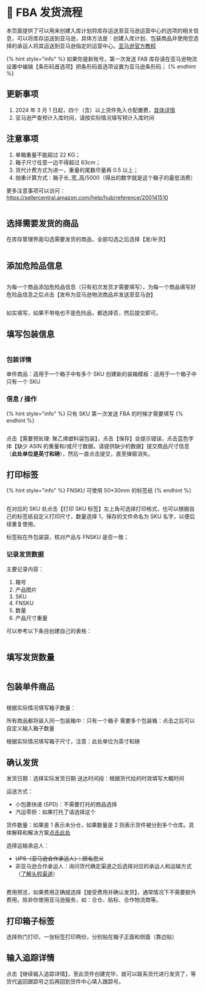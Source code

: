 # 🚢 FBA 发货流程

本页面提供了可以用来创建入库计划将库存运送至亚马逊运营中心的选项的相关信息，可以将库存运送到亚马逊，具体方法是：创建入库计划、包装商品并使用您选择的承运人将其运送到亚马逊指定的运营中心。[亚马逊官方教程](https://sellercentral.amazon.com/help/hub/reference/G200141420)

{% hint style="info" %}
如果你是新账号，第一次发送 FAB 库存请在亚马逊物流设置中编辑【条形码首选项】把条形码首选项设置为亚马逊条形码；
{% endhint %}

## 更新事项

1. 2024 年 3 月 1 日起，四个（含）以上货件免入仓配置费，[具体详情](https://sellercentral.amazon.com/help/hub/reference/external/GC3Q44PBK8BXQW3Z?locale=zh-CN)
2. 亚马逊严查预计入库时间，请按实际情况填写预计入库时间

## 注意事项

1. 单箱重量不能超过 22 KG；
2. 箱子尺寸任意一边不得超过 63cm；
3. 货代计费方式为进一，重量的尾数尽量再 0.5 以上；
4. 抛重计算方式：箱子长_宽_高/5000（得出的数字就是这个箱子的最低消费）

更多注意事项可以访问：https://sellercentral.amazon.com/help/hub/reference/200141510

<figure><img src="../../.gitbook/assets/image (1).png" alt=""><figcaption></figcaption></figure>

## 选择需要发货的商品

在库存管理界面勾选需要发货的商品，全部勾选之后选择【发/补货】

<figure><img src="../../.gitbook/assets/image (2).png" alt=""><figcaption></figcaption></figure>

## 添加危险品信息

<figure><img src="../../.gitbook/assets/image (3).png" alt=""><figcaption></figcaption></figure>

为每一个商品添加危险品信息（只有初次发货才需要填写），为每一个商品填写好危险品信息之后点击【发布为亚马逊物流商品并发送至亚马逊】

<figure><img src="../../.gitbook/assets/image (4).png" alt=""><figcaption></figcaption></figure>

如实填写，如果不带电也不是危险品，都选择否，然后提交即可。

## 填写包装信息

<figure><img src="../../.gitbook/assets/image (5).png" alt=""><figcaption></figcaption></figure>

### 包装详情

单件商品：适用于一个箱子中有多个 SKU 创建新的装箱模板：适用于一个箱子中只有一个 SKU

### 信息 / 操作

{% hint style="info" %}
只有 SKU 第一次发送 FBA 的时候才需要填写
{% endhint %}

<figure><img src="../../.gitbook/assets/image (6).png" alt=""><figcaption></figcaption></figure>

点击【需要预处理: 聚乙烯塑料袋包装】，点击【保存】会提示错误，点击蓝色字体【缺少 ASIN 的重量和/或尺寸数据。请提供缺少的数据】提交商品尺寸信息（**此处单位是英寸和磅**），然后一直点击提交，直至弹窗消失。

## 打印标签

{% hint style="info" %}
FNSKU 可使用 50\*30mm 的标签纸
{% endhint %}

<figure><img src="../../.gitbook/assets/image (7).png" alt=""><figcaption></figcaption></figure>

在对应的 SKU 处点击【打印 SKU 标签】左上角可选择打印格式，也可以根据自己的标签纸自定义打印尺寸，数量选择 1，保存的文件命名为 SKU 名字，以便后续重复使用。

标签贴在外包装袋，核对产品与 FNSKU 是否一致；

### 记录发货数据

主要记录内容：

1. 箱号
2. 产品图片
3. SKU
4. FNSKU
5. 数量
6. 产品尺寸重量

可以参考以下条目创建自己的表格：

<figure><img src="../../.gitbook/assets/image (8).png" alt=""><figcaption></figcaption></figure>

## 填写发货数量

<figure><img src="../../.gitbook/assets/image (9).png" alt=""><figcaption></figcaption></figure>

## 包装单件商品

<figure><img src="../../.gitbook/assets/image (10).png" alt=""><figcaption></figcaption></figure>

根据实际情况填写箱子数量：

所有商品都将装入同一包装箱中：只有一个箱子 需要多个包装箱：点击之后可以自定义输入箱子数量

根据实际情况填写箱子尺寸，注意：此处单位为英寸和磅

## 确认发货

发货日期：选择实际发货日期 送达时间段：根据货代给的时效填写大概时间

运送方式：

* 小包裹快递 (SPD)：不需要打托的商品选择
* 汽运零担：如果打托了请选择这个

货件数量：如果是 1 表示未分仓，如果数量是 2 则表示货件被分到多个仓库。具体解释和解决方案[点击此处](https://www.baidu.com/s?ie=utf-8\&f=8\&rsv\_bp=1\&tn=baidu\&wd=%E4%BA%9A%E9%A9%AC%E9%80%8A%E5%88%86%E4%BB%93\&oq=%25E6%25B1%25BD%25E8%25BF%2590%25E9%259B%25B6%25E6%258B%2585\&rsv\_pq=8f3598fb0025ac5e\&rsv\_t=63bfT2x4JB9DC2%2FLCLXrFhoxI3Rnd1vn8tlPSTaXjAUc1nw6c5kTkEOF6uw\&rqlang=cn\&rsv\_enter=1\&rsv\_dl=tb\&rsv\_sug3=12\&rsv\_sug1=8\&rsv\_sug7=100\&rsv\_sug2=0\&rsv\_btype=t\&inputT=3343\&rsv\_sug4=3343)

选择运输承运人：

* ~~UPS（亚马逊合作承运人）：顾名思义~~
* 非亚马逊合作承运人：询问货代确定渠道之后选择对应的承运人和运输方式（[了解头程渠道](../../pei-tao-gong-ju/wu-liu.md)）

<figure><img src="../../.gitbook/assets/image (11).png" alt=""><figcaption></figcaption></figure>

费用预览，如果费用正确就选择【接受费用并确认发货】，通常情况下不需要额外费用，除非你使用亚马逊服务，如：合仓、贴标、合作物流商等。

## 打印箱子标签

选择热门打印，一张标签打印两份，分别贴在箱子正面和侧面（靠边贴）

## 输入追踪详情

点击【继续输入追踪详情】，至此货件创建完毕，就可以联系货代进行发货了，等货代返回跟踪号之后再回到货件中心填入跟踪号。

<figure><img src="../../.gitbook/assets/image (12).png" alt=""><figcaption></figcaption></figure>
